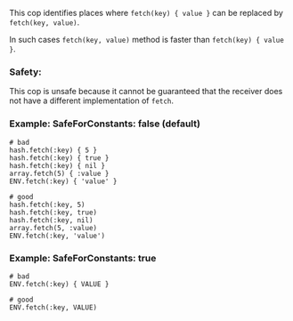 This cop identifies places where `fetch(key) { value }`
can be replaced by `fetch(key, value)`.

In such cases `fetch(key, value)` method is faster
than `fetch(key) { value }`.

### Safety:

This cop is unsafe because it cannot be guaranteed that the receiver
does not have a different implementation of `fetch`.

### Example: SafeForConstants: false (default)
    # bad
    hash.fetch(:key) { 5 }
    hash.fetch(:key) { true }
    hash.fetch(:key) { nil }
    array.fetch(5) { :value }
    ENV.fetch(:key) { 'value' }

    # good
    hash.fetch(:key, 5)
    hash.fetch(:key, true)
    hash.fetch(:key, nil)
    array.fetch(5, :value)
    ENV.fetch(:key, 'value')

### Example: SafeForConstants: true
    # bad
    ENV.fetch(:key) { VALUE }

    # good
    ENV.fetch(:key, VALUE)
